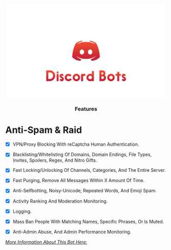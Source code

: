![Meoji Is Great!](https://raw.githubusercontent.com/Meoji/Branding/master/banners/discord_bots.png?raw=true)
<h3 align="center">Features<br></h3>

# Anti-Spam & Raid

- [x] VPN/Proxy Blocking With reCaptcha Human Authentication.

- [x] Blacklisting/Whitelisting Of Domains, Domain Endings, File Types, Invites, Spoilers, Regex, And Nitro Gifts.

- [x] Fast Locking/Unlocking Of Channels, Categories, And The Entire Server.

- [x] Fast Purging, Remove All Messages Within X Amount Of Time.

- [x] Anti-Selfbotting, Noisy-Unicode, Repeated Words, And Emoji Spam.

- [x] Activity Ranking And Moderation Monitoring.

- [x] Logging.

- [x] Mass Ban People With Matching Names, Specific Phrases, Or Is Muted.

- [x] Anti-Admin Abuse, And Admin Performance Monitoring.

*[More Information About This Bot Here:](https://google.com)*
